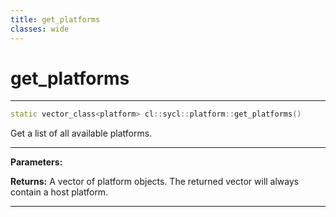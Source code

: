 ```yaml
---
title: get_platforms
classes: wide
---
```

# get_platforms

---

```cpp
static vector_class<platform> cl::sycl::platform::get_platforms()
```


Get a list of all available platforms. 


---
**Parameters:**

**Returns:** A vector of platform objects. The returned vector will always contain a host platform. 

---
